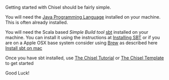 Getting started with Chisel should be fairly simple. 

You will need the [Java Programming Language](https://java.com/en/) installed on your machine.  This is often already installed.

You will need the Scala based *Simple Build tool* [sbt](http://www.scala-sbt.org) installed on your machine.  You can install it using the instructions at [Installing SBT](http://www.scala-sbt.org/0.13/docs/Setup.html) or if you are on a Apple OSX base system consider using [Brew](http://brew.sh/) as described here [Install sbt on mac](http://www.scala-sbt.org/0.13/docs/Installing-sbt-on-Mac.html)

Once you have sbt installed, use [The Chisel Tutorial](/ucb-bar/chisel-tutorial) or [The Chisel Template](/ucb-bar/chisel-template) to get started

Good Luck!